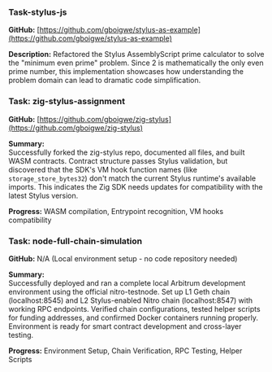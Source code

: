 ### Task-stylus-js

**GitHub:** [https://github.com/gboigwe/stylus-as-example](https://github.com/gboigwe/stylus-as-example)

**Description:**
Refactored the Stylus AssemblyScript prime calculator to solve the "minimum even prime" problem. Since 2 is mathematically the only even prime number, this implementation showcases how understanding the problem domain can lead to dramatic code simplification.


### Task: zig-stylus-assignment

**GitHub:** [https://github.com/gboigwe/zig-stylus](https://github.com/gboigwe/zig-stylus)

**Summary:**  
Successfully forked the zig-stylus repo, documented all files, and built WASM contracts. Contract structure passes Stylus validation, but discovered that the SDK's VM hook function names (like `storage_store_bytes32`) don't match the current Stylus runtime's available imports. This indicates the Zig SDK needs updates for compatibility with the latest Stylus version.

**Progress:** WASM compilation, Entrypoint recognition, VM hooks compatibility


### Task: node-full-chain-simulation

**GitHub:** N/A (Local environment setup - no code repository needed)

**Summary:**  
Successfully deployed and ran a complete local Arbitrum development environment using the official nitro-testnode. Set up L1 Geth chain (localhost:8545) and L2 Stylus-enabled Nitro chain (localhost:8547) with working RPC endpoints. Verified chain configurations, tested helper scripts for funding addresses, and confirmed Docker containers running properly. Environment is ready for smart contract development and cross-layer testing.

**Progress:** Environment Setup, Chain Verification, RPC Testing, Helper Scripts
